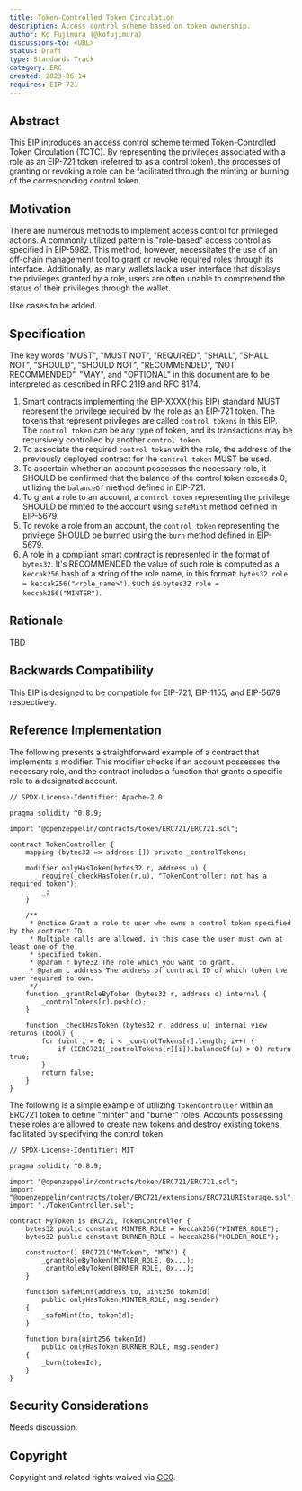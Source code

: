 ```yaml
---
title: Token-Controlled Token Circulation 
description: Access control scheme based on token ownership.
author: Ko Fujimura (@kofujimura)
discussions-to: <URL>
status: Draft
type: Standards Track
category: ERC
created: 2023-06-14
requires: EIP-721
---
```

## Abstract

This EIP introduces an access control scheme termed Token-Controlled Token Circulation (TCTC). By representing the privileges associated with a role as an EIP-721 token (referred to as a control token), the processes of granting or revoking a role can be facilitated through the minting or burning of the corresponding control token.
  
## Motivation

There are numerous methods to implement access control for privileged actions. A commonly utilized pattern is "role-based" access control as specified in EIP-5982. This method, however, necessitates the use of an off-chain management tool to grant or revoke required roles through its interface. Additionally, as many wallets lack a user interface that displays the privileges granted by a role, users are often unable to comprehend the status of their privileges through the wallet.

Use cases to be added.

## Specification

The key words "MUST", "MUST NOT", "REQUIRED", "SHALL", "SHALL NOT", "SHOULD", "SHOULD NOT", "RECOMMENDED", "NOT RECOMMENDED", "MAY", and "OPTIONAL" in this document are to be interpreted as described in RFC 2119 and RFC 8174.

1. Smart contracts implementing the EIP-XXXX(this EIP) standard MUST represent the privilege required by the role as an EIP-721 token. The tokens that represent privileges are called `control tokens` in this EIP. The `control token` can be any type of token, and its transactions may be recursively controlled by another `control token`.
2. To associate the required `control token` with the role, the address of the previously deployed contract for the `control token` MUST be used.
3. To ascertain whether an account possesses the necessary role, it SHOULD be confirmed that the balance of the control token exceeds 0, utilizing the `balanceOf` method defined in EIP-721.
4. To grant a role to an account, a `control token` representing the privilege SHOULD be minted to the account using `safeMint` method defined in EIP-5679.
5. To revoke a role from an account, the `control token` representing the privilege SHOULD be burned using the `burn` method defined in EIP-5679.
6. A role in a compliant smart contract is represented in the format of `bytes32`. It's RECOMMENDED the value of such role is computed as a `keccak256` hash of a string of the role name, in this format: `bytes32 role = keccak256("<role_name>")`. such as `bytes32 role = keccak256("MINTER")`.
  
## Rationale

<!--
  The rationale fleshes out the specification by describing what motivated the design and why particular design decisions were made. It should describe alternate designs that were considered and related work, e.g. how the feature is supported in other languages.

  The current placeholder is acceptable for a draft.

  TODO: Remove this comment before submitting
-->

TBD

## Backwards Compatibility

This EIP is designed to be compatible for EIP-721, EIP-1155, and EIP-5679 respectively.

## Reference Implementation

The following presents a straightforward example of a contract that implements a modifier. This modifier checks if an account possesses the necessary role, and the contract includes a function that grants a specific role to a designated account.
  
```
// SPDX-License-Identifier: Apache-2.0

pragma solidity ^0.8.9;

import "@openzeppelin/contracts/token/ERC721/ERC721.sol";

contract TokenController {
    mapping (bytes32 => address []) private _controlTokens;

    modifier onlyHasToken(bytes32 r, address u) {
        require(_checkHasToken(r,u), "TokenController: not has a required token");
        _;
    }

    /**
     * @notice Grant a role to user who owns a control token specified by the contract ID. 
     * Multiple calls are allowed, in this case the user must own at least one of the 
     * specified token.
     * @param r byte32 The role which you want to grant.
     * @param c address The address of contract ID of which token the user required to own.
     */
    function _grantRoleByToken (bytes32 r, address c) internal {
        _controlTokens[r].push(c);
    }

    function _checkHasToken (bytes32 r, address u) internal view returns (bool) {
        for (uint i = 0; i < _controlTokens[r].length; i++) {
            if (IERC721(_controlTokens[r][i]).balanceOf(u) > 0) return true;
        }
        return false;
    }
}
```

The following is a simple example of utilizing `TokenController` within an ERC721 token to define "minter" and "burner" roles. Accounts possessing these roles are allowed to create new tokens and destroy existing tokens, facilitated by specifying the control token:  
  
```
// SPDX-License-Identifier: MIT

pragma solidity ^0.8.9;

import "@openzeppelin/contracts/token/ERC721/ERC721.sol";
import "@openzeppelin/contracts/token/ERC721/extensions/ERC721URIStorage.sol";
import "./TokenController.sol";

contract MyToken is ERC721, TokenController {
    bytes32 public constant MINTER_ROLE = keccak256("MINTER_ROLE");
    bytes32 public constant BURNER_ROLE = keccak256("HOLDER_ROLE");

    constructor() ERC721("MyToken", "MTK") {
        _grantRoleByToken(MINTER_ROLE, 0x...);
        _grantRoleByToken(BURNER_ROLE, 0x...);
    }

    function safeMint(address to, uint256 tokenId)
        public onlyHasToken(MINTER_ROLE, msg.sender)
    {
        _safeMint(to, tokenId);
    }

    function burn(uint256 tokenId)
        public onlyHasToken(BURNER_ROLE, msg.sender)
    {
        _burn(tokenId);
    }
}  
```
  
## Security Considerations

Needs discussion.

## Copyright

Copyright and related rights waived via [CC0](../LICENSE.md).
